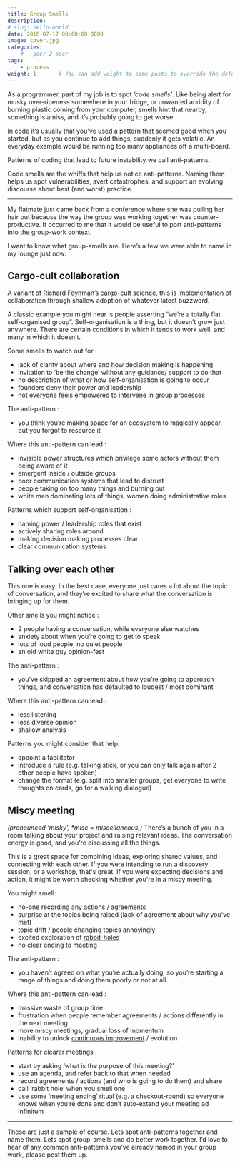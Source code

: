 ```yaml
---
title: Group Smells
description: 
# slug: hello-world
date: 2016-07-17 00:00:00+0000
image: cover.jpg
categories:
    # - peer-2-peer
tags:
    - process
weight: 1       # You can add weight to some posts to override the default sorting (date descending)
---
```


As a programmer, part of my job is to spot _‘code smells’_. Like being alert
for musky over-ripeness somewhere in your fridge, or unwanted acridity of
burning plastic coming from your computer, smells hint that nearby, something
is amiss, and it’s probably going to get worse.

In code it’s usually that you’ve used a pattern that seemed good when you
started, but as you continue to add things, suddenly it gets volatile. An
everyday example would be running too many appliances off a multi-board.

Patterns of coding that lead to  future instability we call anti-patterns.

Code smells are the whiffs that help us notice anti-patterns. Naming them helps
us spot vulnerabilities, avert catastrophes, and support an evolving discourse
about best (and worst) practice.

---

My flatmate just came back from a conference where she was pulling her hair out
because the way the group was working together was counter-productive. It
occurred to me that it would be useful to port anti-patterns into the
group-work context.

I want to know what group-smells are. Here’s a few we were able to name in my
lounge just now:

## Cargo-cult collaboration

A variant of Richard Feynman’s [cargo-cult
science](https://en.wikipedia.org/wiki/Cargo_cult_science), this is
implementation of collaboration through shallow adoption of whatever latest
buzzword.

A classic example you might hear is people asserting “we’re a totally flat
self-organised group”. Self-organisation is a thing, but it doesn’t grow just
anywhere. There are certain conditions in which it tends to work well, and many
in which it doesn’t.

Some smells to watch out for :
- lack of clarity about where and how decision making is happening
- invitation to ‘be the change’ without any guidance/ support to do that
- no description of what or how self-organisation is going to occur
- founders deny their power and leadership
- not everyone feels empowered to intervene in group processes

The anti-pattern :
- you think you’re making space for an ecosystem to magically appear, but you forgot to resource it

Where this anti-pattern can lead :
- invisible power structures which privilege some actors without them being aware of it
- emergent inside / outside groups
- poor communication systems that lead to distrust
- people taking on too many things and burning out
- white men dominating lots of things, women doing administrative roles

Patterns which support self-organisation :
- naming power / leadership roles that exist
- actively sharing roles around
- making decision making processes clear
- clear communication systems

## Talking over each other

This one is easy.
In the best case, everyone just cares a lot about the topic of conversation, and they’re excited to share what the conversation is bringing up for them.

Other smells you might notice :

- 2 people having a conversation, while everyone else watches
- anxiety about when you’re going to get to speak
- lots of loud people, no quiet people
- an old white guy opinion-fest

The anti-pattern :
- you’ve skipped an agreement about how you’re going to approach things, and conversation has defaulted to loudest / most dominant

Where this anti-pattern can lead :
- less listening
- less diverse opinion 
- shallow analysis

Patterns you might consider that help:
- appoint a facilitator
- introduce a rule (e.g.
talking stick, or you can only talk again after 2 other people have spoken)
- change the format (e.g.
split into smaller groups, get everyone to write thoughts on cards, go for a walking dialogue)


## Miscy meeting

_(pronounced ‘misky’, *misc = miscellaneous,)_
There’s a bunch of you in a room talking about your project and raising
relevant ideas. The conversation energy is good, and you’re discussing all the
things. 

This is a great space for combining ideas, exploring shared values, and
connecting with each other. If you were intending to run a discovery session,
or a workshop, that's great. If you were expecting decisions and action, it
might be worth checking whether you're in a miscy meeting.

You might smell:
- no-one recording any actions / agreements
- surprise at the topics being raised (lack of agreement about why you’ve met)
- topic drift / people changing topics annoyingly
- excited exploration of [rabbit-holes](http://www.newyorker.com/culture/cultural-comment/the-rabbit-hole-rabbit-hole)
- no clear ending to meeting

The anti-pattern :
- you haven’t agreed on what you’re actually doing, so you’re starting a range of things and doing them poorly or not at all. 

Where this anti-pattern can lead :
- massive waste of group time
- frustration when people remember agreements / actions differently in the next meeting 
- more miscy meetings, gradual loss of momentum
- inability to unlock [continuous improvement](https://en.wikipedia.org/wiki/Continual_improvement_process) / evolution

Patterns for clearer meetings :
- start by asking ‘what is the purpose of this meeting?’
- use an agenda, and refer back to that when needed
- record agreements / actions (and who is going to do them) and share 
- call ‘rabbit hole’ when you smell one
- use some ‘meeting ending’ ritual (e.g.
a checkout-round) so everyone knows when you’re done and don’t  auto-extend your meeting ad infinitum

---

These are just a sample of course.
Lets spot anti-patterns together and name them.
Lets spot group-smells and do better work together.
I’d love to hear of any common anti-patterns you’ve already named in your group work, please post them up.
